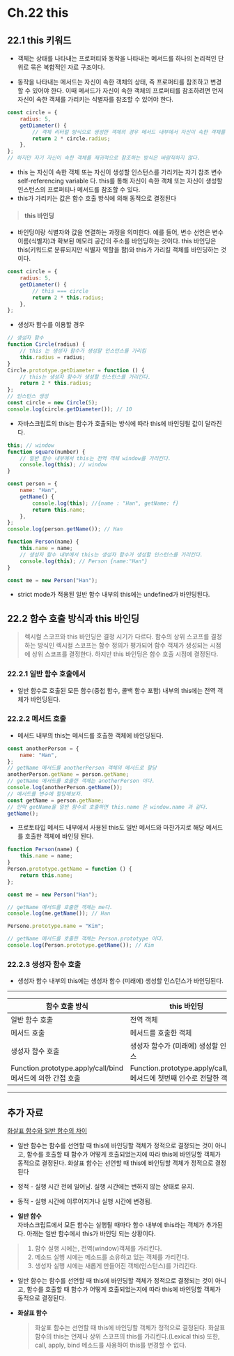# Ch.22 this

## 22.1 this 키워드

- 객체는 상태를 나타내는 프로퍼티와 동작을 나타내는 메서드를 하나의 논리적인 단위로 묶은 복합적인 자료 구조이다.

- 동작을 나타내는 메서드는 자신이 속한 객체의 상태, 즉 프로퍼티를 참조하고 변경할 수 있어야 한다. 이때 메서드가 자신이 속한 객체의 프로퍼티를 참조하려면 먼저 자신이 속한 객체를 가리키는 식별자를 참조할 수 있어야 한다.

```jsx
const circle = {
	radius: 5,
	getDiameter() {
		// 객체 리터럴 방식으로 생성한 객체의 경우 메서드 내부에서 자신이 속한 객체를 가리키는 식별자를 재귀적으로 참조할 수 있음
		return 2 * circle.radius;
	},
};
// 하지만 자기 자신이 속한 객체를 재귀적으로 참조하는 방식은 바람직하지 않다.
```

- this 는 자신이 속한 객체 또는 자신이 생성할 인스턴스를 가리키는 자기 참조 변수 self-referencing variable 다. this를 통해 자신이 속한 객체 또는 자신이 생성할 인스턴스의 프로퍼티나 메서드를 참조할 수 있다.
- this가 가리키는 값은 함수 호출 방식에 의해 동적으로 결정된다

> #### this 바인딩

- 바인딩이랑 식별자와 값을 연결하는 과정을 의미한다. 예를 들어, 변수 선언은 변수 이름(식별자)과 확보된 메모리 공간의 주소를 바인딩하는 것이다. this 바인딩은 this(키워드로 분류되지만 식별자 역할을 함)와 this가 가리킬 객체를 바인딩하는 것이다.

```jsx
const circle = {
	radius: 5,
	getDiameter() {
		// this === circle
		return 2 * this.radius;
	},
};
```

- 생성자 함수를 이용할 경우

```jsx
// 생성자 함수
function Circle(radius) {
	// this 는 생성자 함수가 생성할 인스턴스를 가리킴
	this.radius = radius;
}
Circle.prototype.getDiameter = function () {
	// this는 생성자 함수가 생성할 인스턴스를 가리킨다.
	return 2 * this.radius;
};
// 인스턴스 생성
const circle = new Circle(5);
console.log(circle.getDiameter()); // 10
```

- 자바스크립트의 this는 함수가 호출되는 방식에 따라 this에 바인딩될 값이 달라진다.

```jsx
this; // window
function square(number) {
	// 일반 함수 내부에서 this는 전역 객체 window를 가리킨다.
	console.log(this); // window
}

const person = {
	name: "Han",
	getName() {
		console.log(this); //{name : "Han", getName: f}
		return this.name;
	},
};
console.log(person.getName()); // Han

function Person(name) {
	this.name = name;
	// 생성자 함수 내부에서 this는 생성자 함수가 생성할 인스턴스를 가리킨다.
	console.log(this); // Person {name:"Han"}
}

const me = new Person("Han");
```

- strict mode가 적용된 일반 함수 내부의 this에는 undefined가 바인딩된다.

## 22.2 함수 호출 방식과 this 바인딩

> 렉시컬 스코프와 this 바인딩은 결정 시기가 다르다.
> 함수의 상위 스코프를 결정하는 방식인 렉시컬 스코프는 함수 정의가 평가되어 함수 객체가 생성되는 시점에 상위 스코프를 결정한다. 하지만 this 바인딩은 함수 호출 시점에 결정된다.

### 22.2.1 일반 함수 호출에서

- 일반 함수로 호출된 모든 함수(중첩 함수, 콜백 함수 포함) 내부의 this에는 전역 객체가 바인딩된다.

### 22.2.2 메서드 호출

- 메서드 내부의 this는 메서드를 호출한 객체에 바인딩된다.

```jsx
const anotherPerson = {
	name: "Han",
};
// getName 메서드를 anotherPerson 객체의 메서드로 할당
anotherPerson.getName = person.getName;
// getName 메서드를 호출한 객체는 anotherPerson 이다.
console.log(anotherPerson.getName());
// 메서드를 변수에 할당해보자.
const getName = person.getName;
// 만약 getName을 일반 함수로 호출하면 this.name 은 window.name 과 같다.
getName();
```

- 프로토타입 메서드 내부에서 사용된 this도 일반 메서드와 마찬가지로 해당 메서드를 호출한 객체에 바인딩 된다.

```jsx
function Person(name) {
	this.name = name;
}
Person.prototype.getName = function () {
	return this.name;
};

const me = new Person("Han");

// getName 메서드를 호출한 객체는 me다.
console.log(me.getName()); // Han

Persone.prototype.name = "Kim";

// getName 메서드를 호출한 객체는 Person.prototype 이다.
console.log(Person.prototype.getName()); // Kim
```

### 22.2.3 생성자 함수 호출

- 생성자 함수 내부의 this에는 생성자 함수 (미래에) 생성할 인스턴스가 바인딩된다.

---

| 함수 호출 방식                                             | this 바인딩                                                           |
| ---------------------------------------------------------- | --------------------------------------------------------------------- |
| 일반 함수 호출                                             | 전역 객체                                                             |
| 메서드 호출                                                | 메서드를 호출한 객체                                                  |
| 생성자 함수 호출                                           | 생성자 함수가 (미래에) 생성할 인스턴스                                |
| Function.prototype.apply/call/bind 메서드에 의한 간접 호출 | Function.prototype.apply/call/bind 메서드에 첫번째 인수로 전달한 객체 |

---

## 추가 자료

[화살표 함수와 일반 함수의 차이](https://velog.io/@yjh8806/%ED%99%94%EC%82%B4%ED%91%9C-%ED%95%A8%EC%88%98%EC%99%80-%EC%9D%BC%EB%B0%98-%ED%95%A8%EC%88%98%EC%9D%98-%EC%B0%A8%EC%9D%B4)

- 일반 함수는 함수를 선언할 때 this에 바인딩할 객체가 정적으로 결정되는 것이 아니고, 함수를 호출할 때 함수가 어떻게 호출되었는지에 따라 this에 바인딩할 객체가 동적으로 결정된다. 화살표 함수는 선언할 때 this에 바인딩할 객체가 정적으로 결정된다
- 정적 - 실행 시간 전에 일어남. 실행 시간에는 변하지 않는 상태로 유지.
- 동적 - 실행 시간에 이루어지거나 실행 시간에 변경됨.

- **일반 함수** <br />
  자바스크립트에서 모든 함수는 실행될 때마다 함수 내부에 this라는 객체가 추가된다.
  아래는 일반 함수에서 this가 바인딩 되는 상황이다.

> 1.  함수 실행 시에는, 전역(window)객체를 가리킨다.
> 2.  메소드 실행 시에는 메소드를 소유하고 있는 객체를 가리킨다.
> 3.  생성자 실행 시에는 새롭게 만들어진 객체(인스턴스)를 가리킨다.

- 일반 함수는 함수를 선언할 때 this에 바인딩할 객체가 정적으로 결정되는 것이 아니고,
  함수를 호출할 때 함수가 어떻게 호출되었는지에 따라 this에 바인딩할 객체가 동적으로 결정된다.

- **화살표 함수**
  > 화살표 함수는 선언할 때 this에 바인딩할 객체가 정적으로 결정된다.
  > 화살표 함수의 this는 언제나 상위 스코프의 this를 가리킨다.(Lexical this)
  > 또한, call, apply, bind 메소드를 사용하여 this를 변경할 수 없다.
